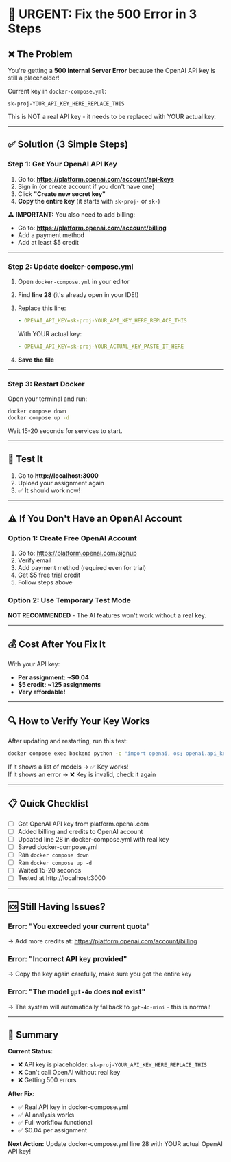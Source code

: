 # 🔴 URGENT: Fix the 500 Error in 3 Steps

## ❌ The Problem

You're getting a **500 Internal Server Error** because the OpenAI API key is still a placeholder!

Current key in `docker-compose.yml`:
```
sk-proj-YOUR_API_KEY_HERE_REPLACE_THIS
```

This is NOT a real API key - it needs to be replaced with YOUR actual key.

---

## ✅ Solution (3 Simple Steps)

### Step 1: Get Your OpenAI API Key

1. Go to: **https://platform.openai.com/account/api-keys**
2. Sign in (or create account if you don't have one)
3. Click **"Create new secret key"**
4. **Copy the entire key** (it starts with `sk-proj-` or `sk-`)

⚠️ **IMPORTANT:** You also need to add billing:
- Go to: **https://platform.openai.com/account/billing**
- Add a payment method
- Add at least $5 credit

---

### Step 2: Update docker-compose.yml

1. Open `docker-compose.yml` in your editor
2. Find **line 28** (it's already open in your IDE!)
3. Replace this line:
   ```yaml
   - OPENAI_API_KEY=sk-proj-YOUR_API_KEY_HERE_REPLACE_THIS
   ```
   
   With YOUR actual key:
   ```yaml
   - OPENAI_API_KEY=sk-proj-YOUR_ACTUAL_KEY_PASTE_IT_HERE
   ```

4. **Save the file**

---

### Step 3: Restart Docker

Open your terminal and run:

```bash
docker compose down
docker compose up -d
```

Wait 15-20 seconds for services to start.

---

## 🧪 Test It

1. Go to **http://localhost:3000**
2. Upload your assignment again
3. ✅ It should work now!

---

## ⚠️ If You Don't Have an OpenAI Account

### Option 1: Create Free OpenAI Account
1. Go to: https://platform.openai.com/signup
2. Verify email
3. Add payment method (required even for trial)
4. Get $5 free trial credit
5. Follow steps above

### Option 2: Use Temporary Test Mode
**NOT RECOMMENDED** - The AI features won't work without a real key.

---

## 💰 Cost After You Fix It

With your API key:
- **Per assignment: ~$0.04**
- **$5 credit: ~125 assignments**
- **Very affordable!**

---

## 🔍 How to Verify Your Key Works

After updating and restarting, run this test:

```bash
docker compose exec backend python -c "import openai, os; openai.api_key = os.getenv('OPENAI_API_KEY'); print(openai.Model.list())"
```

If it shows a list of models → ✅ Key works!  
If it shows an error → ❌ Key is invalid, check it again

---

## 📋 Quick Checklist

- [ ] Got OpenAI API key from platform.openai.com
- [ ] Added billing and credits to OpenAI account
- [ ] Updated line 28 in docker-compose.yml with real key
- [ ] Saved docker-compose.yml
- [ ] Ran `docker compose down`
- [ ] Ran `docker compose up -d`
- [ ] Waited 15-20 seconds
- [ ] Tested at http://localhost:3000

---

## 🆘 Still Having Issues?

### Error: "You exceeded your current quota"
→ Add more credits at: https://platform.openai.com/account/billing

### Error: "Incorrect API key provided"
→ Copy the key again carefully, make sure you got the entire key

### Error: "The model `gpt-4o` does not exist"
→ The system will automatically fallback to `gpt-4o-mini` - this is normal!

---

## 🎯 Summary

**Current Status:**
- ❌ API key is placeholder: `sk-proj-YOUR_API_KEY_HERE_REPLACE_THIS`
- ❌ Can't call OpenAI without real key
- ❌ Getting 500 errors

**After Fix:**
- ✅ Real API key in docker-compose.yml
- ✅ AI analysis works
- ✅ Full workflow functional
- ✅ $0.04 per assignment

**Next Action:** Update docker-compose.yml line 28 with YOUR actual OpenAI API key!

